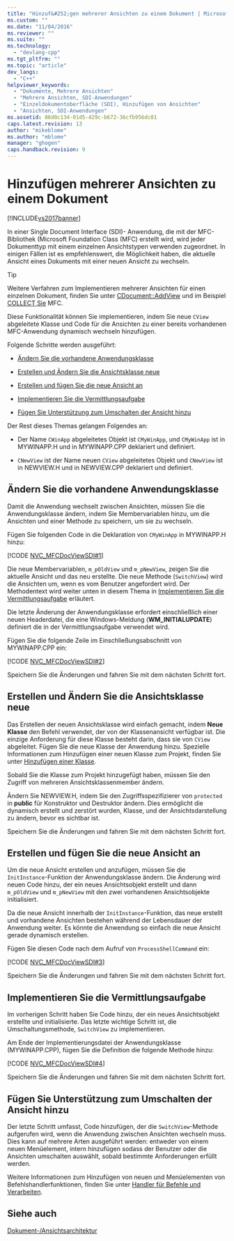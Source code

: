 ```yaml
---
title: "Hinzuf&#252;gen mehrerer Ansichten zu einem Dokument | Microsoft Docs"
ms.custom: ""
ms.date: "11/04/2016"
ms.reviewer: ""
ms.suite: ""
ms.technology: 
  - "devlang-cpp"
ms.tgt_pltfrm: ""
ms.topic: "article"
dev_langs: 
  - "C++"
helpviewer_keywords: 
  - "Dokumente, Mehrere Ansichten"
  - "Mehrere Ansichten, SDI-Anwendungen"
  - "Einzeldokumentoberfläche (SDI), Hinzufügen von Ansichten"
  - "Ansichten, SDI-Anwendungen"
ms.assetid: 86d0c134-01d5-429c-b672-36cfb956dc01
caps.latest.revision: 13
author: "mikeblome"
ms.author: "mblome"
manager: "ghogen"
caps.handback.revision: 9
---
```

# Hinzuf&#252;gen mehrerer Ansichten zu einem Dokument
[!INCLUDE[vs2017banner](../assembler/inline/includes/vs2017banner.md)]

In einer Single Document Interface \(SDI\)\- Anwendung, die mit der MFC\-Bibliothek \(Microsoft Foundation Class \(MFC\) erstellt wird, wird jeder Dokumenttyp mit einem einzelnen Ansichtstypen verwenden zugeordnet.  In einigen Fällen ist es empfehlenswert, die Möglichkeit haben, die aktuelle Ansicht eines Dokuments mit einer neuen Ansicht zu wechseln.  
  
> [!TIP]
>  Weitere Verfahren zum Implementieren mehrerer Ansichten für einen einzelnen Dokument, finden Sie unter [CDocument::AddView](../Topic/CDocument::AddView.md) und im Beispiel [COLLECT Sie](../top/visual-cpp-samples.md) MFC.  
  
 Diese Funktionalität können Sie implementieren, indem Sie neue `CView` abgeleitete Klasse und Code für die Ansichten zu einer bereits vorhandenen MFC\-Anwendung dynamisch wechseln hinzufügen.  
  
 Folgende Schritte werden ausgeführt:  
  
-   [Ändern Sie die vorhandene Anwendungsklasse](#vcconmodifyexistingapplicationa1)  
  
-   [Erstellen und Ändern Sie die Ansichtsklasse neue](#vcconnewviewclassa2)  
  
-   [Erstellen und fügen Sie die neue Ansicht an](#vcconattachnewviewa3)  
  
-   [Implementieren Sie die Vermittlungsaufgabe](#vcconswitchingfunctiona4)  
  
-   [Fügen Sie Unterstützung zum Umschalten der Ansicht hinzu](#vcconswitchingtheviewa5)  
  
 Der Rest dieses Themas gelangen Folgendes an:  
  
-   Der Name `CWinApp` abgeleitetes Objekt ist `CMyWinApp`, und `CMyWinApp` ist in MYWINAPP.H und in MYWINAPP.CPP deklariert und definiert.  
  
-   `CNewView` ist der Name neuen `CView` abgeleitetes Objekt und `CNewView` ist in NEWVIEW.H und in NEWVIEW.CPP deklariert und definiert.  
  
##  <a name="vcconmodifyexistingapplicationa1"></a> Ändern Sie die vorhandene Anwendungsklasse  
 Damit die Anwendung wechselt zwischen Ansichten, müssen Sie die Anwendungsklasse ändern, indem Sie Membervariablen hinzu, um die Ansichten und einer Methode zu speichern, um sie zu wechseln.  
  
 Fügen Sie folgenden Code in die Deklaration von `CMyWinApp` in MYWINAPP.H hinzu:  
  
 [!CODE [NVC_MFCDocViewSDI#1](../CodeSnippet/VS_Snippets_Cpp/NVC_MFCDocViewSDI#1)]  
  
 Die neue Membervariablen, `m_pOldView` und `m_pNewView`, zeigen Sie die aktuelle Ansicht und das neu erstellte.  Die neue Methode \(`SwitchView`\) wird die Ansichten um, wenn es vom Benutzer angefordert wird.  Der Methodentext wird weiter unten in diesem Thema in [Implementieren Sie die Vermittlungsaufgabe](#vcconswitchingfunctiona4) erläutert.  
  
 Die letzte Änderung der Anwendungsklasse erfordert einschließlich einer neuen Headerdatei, die eine Windows\-Meldung \(**WM\_INITIALUPDATE**\) definiert die in der Vermittlungsaufgabe verwendet wird.  
  
 Fügen Sie die folgende Zeile im Einschließungsabschnitt von MYWINAPP.CPP ein:  
  
 [!CODE [NVC_MFCDocViewSDI#2](../CodeSnippet/VS_Snippets_Cpp/NVC_MFCDocViewSDI#2)]  
  
 Speichern Sie die Änderungen und fahren Sie mit dem nächsten Schritt fort.  
  
##  <a name="vcconnewviewclassa2"></a> Erstellen und Ändern Sie die Ansichtsklasse neue  
 Das Erstellen der neuen Ansichtsklasse wird einfach gemacht, indem **Neue Klasse** den Befehl verwendet, der von der Klassenansicht verfügbar ist.  Die einzige Anforderung für diese Klasse besteht darin, dass sie von `CView` abgeleitet.  Fügen Sie die neue Klasse der Anwendung hinzu.  Spezielle Informationen zum Hinzufügen einer neuen Klasse zum Projekt, finden Sie unter [Hinzufügen einer Klasse](../ide/adding-a-class-visual-cpp.md).  
  
 Sobald Sie die Klasse zum Projekt hinzugefügt haben, müssen Sie den Zugriff von mehreren Ansichtsklassenmember ändern.  
  
 Ändern Sie NEWVIEW.H, indem Sie den Zugriffsspezifizierer von `protected` in **public** für Konstruktor und Destruktor ändern.  Dies ermöglicht die dynamisch erstellt und zerstört wurden, Klasse, und der Ansichtsdarstellung zu ändern, bevor es sichtbar ist.  
  
 Speichern Sie die Änderungen und fahren Sie mit dem nächsten Schritt fort.  
  
##  <a name="vcconattachnewviewa3"></a> Erstellen und fügen Sie die neue Ansicht an  
 Um die neue Ansicht erstellen und anzufügen, müssen Sie die `InitInstance`\-Funktion der Anwendungsklasse ändern.  Die Änderung wird neuen Code hinzu, der ein neues Ansichtsobjekt erstellt und dann `m_pOldView` und `m_pNewView` mit den zwei vorhandenen Ansichtsobjekte initialisiert.  
  
 Da die neue Ansicht innerhalb der `InitInstance`\-Funktion, das neue erstellt und vorhandene Ansichten bestehen während der Lebensdauer der Anwendung weiter.  Es könnte die Anwendung so einfach die neue Ansicht gerade dynamisch erstellen.  
  
 Fügen Sie diesen Code nach dem Aufruf von `ProcessShellCommand` ein:  
  
 [!CODE [NVC_MFCDocViewSDI#3](../CodeSnippet/VS_Snippets_Cpp/NVC_MFCDocViewSDI#3)]  
  
 Speichern Sie die Änderungen und fahren Sie mit dem nächsten Schritt fort.  
  
##  <a name="vcconswitchingfunctiona4"></a> Implementieren Sie die Vermittlungsaufgabe  
 Im vorherigen Schritt haben Sie Code hinzu, der ein neues Ansichtsobjekt erstellte und initialisierte.  Das letzte wichtige Schritt ist, die Umschaltungsmethode, `SwitchView` zu implementieren.  
  
 Am Ende der Implementierungsdatei der Anwendungsklasse \(MYWINAPP.CPP\), fügen Sie die Definition die folgende Methode hinzu:  
  
 [!CODE [NVC_MFCDocViewSDI#4](../CodeSnippet/VS_Snippets_Cpp/NVC_MFCDocViewSDI#4)]  
  
 Speichern Sie die Änderungen und fahren Sie mit dem nächsten Schritt fort.  
  
##  <a name="vcconswitchingtheviewa5"></a> Fügen Sie Unterstützung zum Umschalten der Ansicht hinzu  
 Der letzte Schritt umfasst, Code hinzufügen, der die `SwitchView`\-Methode aufgerufen wird, wenn die Anwendung zwischen Ansichten wechseln muss.  Dies kann auf mehrere Arten ausgeführt werden: entweder von einem neuen Menüelement, intern hinzufügen sodass der Benutzer oder die Ansichten umschalten auswählt, sobald bestimmte Anforderungen erfüllt werden.  
  
 Weitere Informationen zum Hinzufügen von neuen und Menüelementen von Befehlshandlerfunktionen, finden Sie unter [Handler für Befehle und Verarbeiten](../mfc/handlers-for-commands-and-control-notifications.md).  
  
## Siehe auch  
 [Dokument\-\/Ansichtsarchitektur](../mfc/document-view-architecture.md)